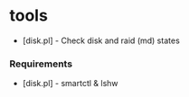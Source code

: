 # tools

* [disk.pl] - Check disk and raid (md) states

### Requirements 

* [disk.pl] - smartctl & lshw
